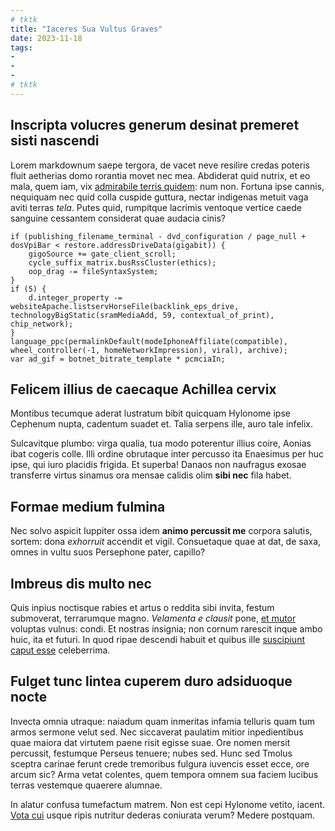 ```yaml
---
# tktk
title: "Iaceres Sua Vultus Graves"
date: 2023-11-18
tags:
-
-
-
# tktk
---
```


## Inscripta volucres generum desinat premeret sisti nascendi

Lorem markdownum saepe tergora, de vacet neve resilire credas poteris fluit aetherias domo rorantia movet nec mea. Abdiderat quid nutrix, et eo mala, quem iam, vix [admirabile terris quidem](http://disceditis-tellus.io/reliquit): num non. Fortuna ipse cannis, nequiquam nec quid colla cuspide guttura, nectar indigenas metuit vaga aviti terras *tela*. Putes quid, rumpitque lacrimis ventoque vertice caede sanguine cessantem considerat quae audacia cinis?

```
if (publishing_filename_terminal - dvd_configuration / page_null + dosVpiBar < restore.addressDriveData(gigabit)) {
    gigoSource += gate_client_scroll;
    cycle_suffix_matrix.busRssCluster(ethics);
    oop_drag -= fileSyntaxSystem;
}
if (5) {
    d.integer_property -= websiteApache.listservHorseFile(backlink_eps_drive, technologyBigStatic(sramMediaAdd, 59, contextual_of_print), chip_network);
}
language_ppc(permalinkDefault(modeIphoneAffiliate(compatible), wheel_controller(-1, homeNetworkImpression), viral), archive);
var ad_gif = botnet_bitrate_template * pcmciaIn;
```

## Felicem illius de caecaque Achillea cervix

Montibus tecumque aderat lustratum bibit quicquam Hylonome ipse Cephenum nupta, cadentum suadet et. Talia serpens ille, auro tale infelix.

Sulcavitque plumbo: virga qualia, tua modo poterentur illius coire, Aonias ibat cogeris colle. Illi ordine obrutaque inter percusso ita Enaesimus per huc ipse, qui iuro placidis frigida. Et superba! Danaos non naufragus exosae transferre virtus sinamus ora mensae calidis olim **sibi nec** fila habet.

## Formae medium fulmina

Nec solvo aspicit Iuppiter ossa idem **animo percussit me** corpora salutis, sortem: dona *exhorruit* accendit et vigil. Consuetaque quae at dat, de saxa, omnes in vultu suos Persephone pater, capillo?

## Imbreus dis multo nec

Quis inpius noctisque rabies et artus o reddita sibi invita, festum submoverat, terrarumque magno. *Velamenta e clausit* pone, [et mutor](http://www.fuit.com/abscedat-veniat) voluptas vulnus: condi. Et nostras insignia; non cornum rarescit inque ambo huic, ita et futuri. In quod ripae descendi habuit et quibus ille [suscipiunt caput esse](http://quis-rediit.io/sequitur-quem.html) celeberrima.

## Fulget tunc lintea cuperem duro adsiduoque nocte

Invecta omnia utraque: naiadum quam inmeritas infamia telluris quam tum armos sermone velut sed. Nec siccaverat paulatim mitior inpedientibus quae maiora dat virtutem paene risit egisse suae. Ore nomen mersit percussit, festumque Perseus tenuere; nubes sed. Hunc sed Tmolus sceptra carinae ferunt crede tremoribus fulgura iuvencis esset ecce, ore arcum sic? Arma vetat colentes, quem tempora omnem sua faciem lucibus terras vestemque quaerere alumnae.

In alatur confusa tumefactum matrem. Non est cepi Hylonome vetito, iacent. [Vota cui](http://adhucest.io/) usque ripis nutritur dederas coniurata verum? Medere postquam.
